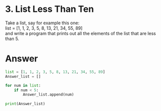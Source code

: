 # 3. List Less Than Ten

Take a list, say for example this one:   
list = [1, 1, 2, 3, 5, 8, 13, 21, 34, 55, 89]   
and write a program that prints out all the elements of the list that are less than 5.   

# Answer
```python
list = [1, 1, 2, 3, 5, 8, 13, 21, 34, 55, 89]
Answer_list = []

for num in list:
    if num < 5:
        Answer_list.append(num)
        
print(Answer_list)
```
